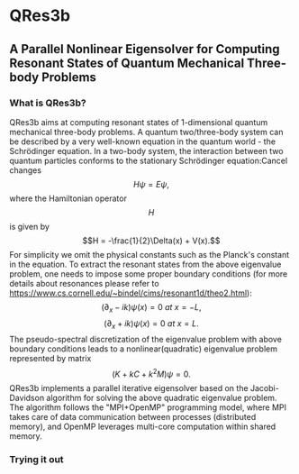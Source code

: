 # QRes3b 
## A Parallel Nonlinear Eigensolver for Computing Resonant States of Quantum Mechanical Three-body Problems
### What is QRes3b?
QRes3b aims at computing resonant states of 1-dimensional quantum mechanical three-body problems. A quantum two/three-body system can be described by a very well-known equation in the quantum world - the Schrödinger equation. In a two-body system, the interaction between two quantum particles conforms to the stationary Schrödinger equation:Cancel changes
$$H\psi=E\psi,$$
where the Hamiltonian operator $$H$$ is given by 
$$H = -\frac{1}{2}\Delta(x) + V(x).$$
For simplicity we omit the physical constants such as the Planck's constant in the equation. To extract the resonant states from the above eigenvalue problem, one needs to impose some proper boundary conditions (for more details about resonances please refer to https://www.cs.cornell.edu/~bindel/cims/resonant1d/theo2.html):  
$$(\partial_x-ik)\psi(x)=0 \ at \ x=-L,$$ 
$$(\partial_x+ik)\psi(x)=0 \ at \ x=L.$$
The pseudo-spectral discretization of the eigenvalue problem with above boundary conditions leads to a nonlinear(quadratic) eigenvalue problem represented by matrix
$$(K+kC+k^2M)\psi=0.$$
QRes3b implements a parallel iterative eigensolver based on the Jacobi-Davidson algorithm for solving the above quadratic eigenvalue problem. The algorithm follows the "MPI+OpenMP" programming model, where MPI takes care of data communication between processes (distributed memory), and OpenMP leverages multi-core computation within shared memory.

### Trying it out
